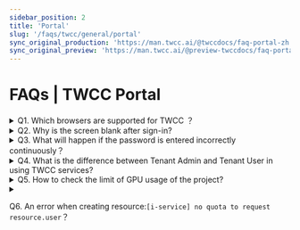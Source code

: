 ```yaml
---
sidebar_position: 2
title: 'Portal'
slug: '/faqs/twcc/general/portal'
sync_original_production: 'https://man.twcc.ai/@twccdocs/faq-portal-zh' 
sync_original_preview: 'https://man.twcc.ai/@preview-twccdocs/faq-portal-zh'
---
```


# FAQs | TWCC Portal

<details>

<summary> Q1. Which browsers are supported for TWCC ？</summary>

It is recommended to use the following supported browsers for the best user experience:

|  | Windows7 | Windows10+ | Mac OS 10+ |Ubuntu 16.04+(Linux) |
| -------- | -------- | -------- | -------- |-------- |
| Chrome 70+     | <i class="fa fa-check" aria-hidden="true"></i>     | <i class="fa fa-check" aria-hidden="true"></i>    | <i class="fa fa-check" aria-hidden="true"></i>     | <i class="fa fa-check" aria-hidden="true"></i>     |
|Firefox 62+    | <i class="fa fa-check" aria-hidden="true"></i>    | <i class="fa fa-check" aria-hidden="true"></i>     | <i class="fa fa-check" aria-hidden="true"></i>     | <i class="fa fa-check" aria-hidden="true"></i>    |
| Safari 12+     | <i class="fa fa-check" aria-hidden="true"></i>     | <i class="fa fa-check" aria-hidden="true"></i>     | <i class="fa fa-check" aria-hidden="true"></i>    | <i class="fa fa-check" aria-hidden="true"></i>     |
| Edge 62+     | <i class="fa fa-check" aria-hidden="true"></i>     | <i class="fa fa-check" aria-hidden="true"></i>     | -     | -     |
| IE9/IE10     | <i class="fa fa-times" aria-hidden="true"></i>     | <i class="fa fa-times" aria-hidden="true"></i>     |  -    |  -      |

</details>

<details>

<summary> Q2. Why is the screen blank after sign-in?</summary>

After TWCC update the new version, a blank screen will be displayed after signing in if your browser stores the previous version cache. Clear the cache to sign in normally.

</details>

<details>

<summary> Q3. What will happen if the password is entered incorrectly continuously？</summary>

If you enter the password incorrectly for 3 consecutive times, you will not be able to sign in for 15 minutes. Please try again later.

</details>

<details>

<summary> Q4. What is the difference between Tenant Admin and Tenant User in using TWCC services?</summary>

The differences between Tenant Admin and Tenant User are role permissions, please refer to [<ins>this document</ins>](https://man.twcc.ai/@twccdocs/role-main-en) for the differences between the two roles.

</details>


<details>

<summary> Q5. How to check the limit of GPU usage of the project?</summary>

Please refer to "Quota" of [<ins>this document</ins>](/user-guides/twcc/general/manage-quota.md).

</details>

<details>

<summary>

Q6. An error when creating resource:`[i-service] no quota to request resource.user`？

</summary>


If the following error messages occur when you're using services/resources of TWCC, (e.g., create or start a VCS instance, detach the data disk or use container services...etc.):

- `error code：401(Unauthorized)`
- `error message：[i-service] no quota to request resource.user`

They indicate that the credit of the project is insufficient. Please check whether the main wallet or the user's sub wallet of your project is still enough for using services.

</details>